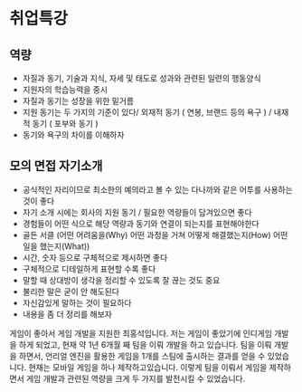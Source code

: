 # 취업특강

## 역량

- 자질과 동기, 기술과 지식, 자세 및 태도로 성과와 관련된 일련의 행동양식
- 지원자의 학습능력을 중시
- 자질과 동기는 성장을 위한 밑거름
- 지원 동기는 두 가지의 기준이 있다/ 외재적 동기 ( 연봉, 브랜드 등의 욕구 ) / 내재적 동기 ( 포부와 동기 )
- 동기와 욕구의 차이를 이해하자

## 모의 면접 자기소개

- 공식적인 자리이므로 최소한의 예의라고 볼 수 있는 다나까와 같은 어투를 사용하는 것이 좋다
- 자기 소개 시에는 회사의 지원 동기 / 필요한 역량들이 담겨있으면 좋다
- 경험들이 어떤 식으로 해당 역량과 동기와 연결이 되는지를 표현해야한다
- 골든 서클 (어떤 어려움을(Why) 어떤 과정을 거쳐 어떻게 해결했는지(How) 어떤 일을 했는지(What))
- 시간, 숫자 등으로 구체적으로 제시하면 좋다
- 구체적으로 디테일하게 표현할 수록 좋다
- 말할 때 상대방이 생각을 정리할 수 있도록 잘 끊는 것도 중요
- 불리한 말은 굳이 안 해도된다
- 자신감있게 말하는 것이 필요하다
- 내용을 좀 더 정리를 해보자

게임이 좋아서 게임 개발을 지원한 최홍석입니다. 
저는 게임이 좋았기에 인디게임 개발을 하게 되었고, 현재 약 1년 6개월 째 팀을 이뤄 개발을 하고 있습니다.
팀을 이뤄 개발을 하면서, 언리얼 엔진을 활용한 게임을 1개를 스팀에 출시하는 결과를 얻을 수 있었습니다.
현재는 모바일 게임을 하나 제작하고있습니다. 
이렇게 팀을 이뤄서 게임을 제작하면서 게임 개발과 관련된 역량을 크게 두 가지를 발전시킬 수 있었습니다.


